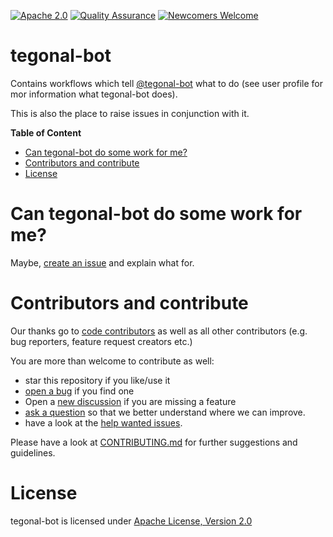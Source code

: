 [![Apache 2.0](https://img.shields.io/badge/%E2%9A%96-Apache%202.0-%230b45a6)](https://www.apache.org/licenses/LICENSE-2.0 "License")
[![Quality Assurance](https://github.com/tegonal-bot-org/tegonal-bot/actions/workflows/quality-assurance.yml/badge.svg?event=push&branch=main)](https://github.com/tegonal-bot-org/tegonal-bot/actions/workflows/quality-assurance.yml?query=branch%3Amain)
[![Newcomers Welcome](https://img.shields.io/badge/%F0%9F%91%8B-Newcomers%20Welcome-blueviolet)](https://github.com/tegonal-bot-org/tegonal-bot/issues?q=is%3Aissue+is%3Aopen+label%3A%22good+first+issue%22 "Ask in discussions for help")

# tegonal-bot

Contains workflows which tell [@tegonal-bot](https://github.com/tegonal-bot) what to do (see user profile 
for mor information what tegonal-bot does).

This is also the place to raise issues in conjunction with it.


**Table of Content**

- [Can tegonal-bot do some work for me?](#)
- [Contributors and contribute](#contributors-and-contribute)
- [License](#license)

# Can tegonal-bot do some work for me?

Maybe, [create an issue](https://github.com/tegonal-bot/bot/issues/new) 
and explain what for.

# Contributors and contribute

Our thanks go to [code contributors](https://github.com/tegonal-bot-org/tegonal-bot/graphs/contributors)
as well as all other contributors (e.g. bug reporters, feature request creators etc.)

You are more than welcome to contribute as well:

- star this repository if you like/use it
- [open a bug](https://github.com/tegonal-bot-org/tegonal-bot/issues/new?template=bug_report.md) if you find one
- Open a [new discussion](https://github.com/tegonal-bot-org/tegonal-bot/discussions/new?category=ideas) if you
  are missing a
  feature
- [ask a question](https://github.com/tegonal-bot-org/tegonal-bot/discussions/new?category=q-a)
  so that we better understand where we can improve.
- have a look at
  the [help wanted issues](https://github.com/tegonal-bot-org/tegonal-bot/issues?q=is%3Aissue+is%3Aopen+label%3A%22help+wanted%22).

Please have a look at
[CONTRIBUTING.md](https://github.com/tegonal-bot-org/tegonal-bot/tree/main/.github/CONTRIBUTING.md)
for further suggestions and guidelines.

# License

tegonal-bot is licensed under [Apache License, Version 2.0](https://www.apache.org/licenses/LICENSE-2.0)
